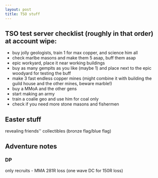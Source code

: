 ```yaml
---
layout: post
title: TSO stuff
---
```


## TSO test server checklist (roughly in that order) at account wipe:

- buy jolly geologists, train 1 for max copper, and science him all
- check marlbe masons and make them 5 asap, buff them asap
- epic workyard, place it near working buildings
- buy as many gempits as you like (maybe 1) and place next to the epic woodyard for testing the buff
- make 3 fast endless copper mines (might combine it with building the guild house and the other mines, beware marble!)
- buy a MMoA and the other gens
- start making an army
- train a coalie geo and use him for coal only
- check if you need more stone masons and fishermen

## Easter stuff

revealing friends'' collectibles (bronze flag/blue flag)

## Adventure notes

### DP

only recruits - MMA 281R loss (one wave DC for 150R loss)
